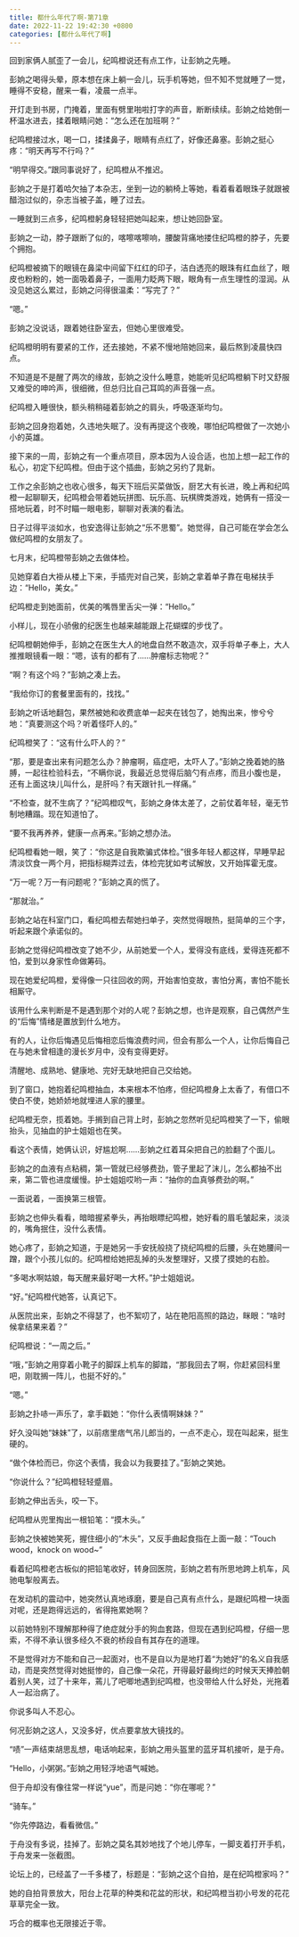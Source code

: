 ```yaml
---
title: 都什么年代了啊-第71章
date: 2022-11-22 19:42:30 +0800
categories: [都什么年代了啊]
---
```


回到家俩人腻歪了一会儿，纪鸣橙说还有点工作，让彭姠之先睡。

彭姠之喝得头晕，原本想在床上躺一会儿，玩手机等她，但不知不觉就睡了一觉，睡得不安稳，醒来一看，凌晨一点半。

开灯走到书房，门掩着，里面有劈里啪啦打字的声音，断断续续。彭姠之给她倒一杯温水进去，揉着眼睛问她：“怎么还在加班啊？”

纪鸣橙接过水，喝一口，揉揉鼻子，眼睛有点红了，好像还鼻塞。彭姠之挺心疼：“明天再写不行吗？”

“明早得交。”跟同事说好了，纪鸣橙从不推迟。

彭姠之于是打着哈欠抽了本杂志，坐到一边的躺椅上等她，看着看着眼珠子就跟被醋泡过似的，杂志当被子盖，睡了过去。

一睡就到三点多，纪鸣橙躬身轻轻把她叫起来，想让她回卧室。

彭姠之一动，脖子跟断了似的，喀嚓喀嚓响，腰酸背痛地搂住纪鸣橙的脖子，先要个拥抱。

纪鸣橙被摘下的眼镜在鼻梁中间留下红红的印子，洁白透亮的眼珠有红血丝了，眼皮也粉粉的，她一面吸着鼻子，一面用力眨两下眼，眼角有一点生理性的湿润。从没见她这么累过，彭姠之问得很温柔：“写完了？”

“嗯。”

彭姠之没说话，跟着她往卧室去，但她心里很难受。

纪鸣橙明明有要紧的工作，还去接她，不紧不慢地陪她回来，最后熬到凌晨快四点。

不知道是不是醒了两次的缘故，彭姠之没什么睡意，她能听见纪鸣橙躺下时又舒服又难受的呻吟声，很细微，但总归比自己耳鸣的声音强一点。

纪鸣橙入睡很快，额头稍稍碰着彭姠之的肩头，呼吸逐渐均匀。

彭姠之回身抱着她，久违地失眠了。没有再提这个夜晚，哪怕纪鸣橙做了一次她小小的英雄。

接下来的一周，彭姠之有一个重点项目，原本因为人设合适，也加上想一起工作的私心，初定下纪鸣橙。但由于这个插曲，彭姠之另约了晁新。

工作之余彭姠之也收心很多，每天下班后买菜做饭，厨艺大有长进，晚上再和纪鸣橙一起聊聊天，纪鸣橙会带着她玩拼图、玩乐高、玩棋牌类游戏，她俩有一搭没一搭地玩着，时不时瞄一眼电影，聊聊对表演的看法。

日子过得平淡如水，也安逸得让彭姠之“乐不思蜀”。她觉得，自己可能在学会怎么做纪鸣橙的女朋友了。

七月末，纪鸣橙带彭姠之去做体检。

见她穿着白大褂从楼上下来，手插兜对自己笑，彭姠之拿着单子靠在电梯扶手边：“Hello，美女。”

纪鸣橙走到她面前，优美的嘴唇里舌尖一弹：“Hello。”

小样儿，现在小骄傲的纪医生也越来越能跟上花蝴蝶的步伐了。

纪鸣橙朝她伸手，彭姠之在医生大人的地盘自然不敢造次，双手将单子奉上，大人推推眼镜看一眼：“嗯，该有的都有了……肿瘤标志物呢？”

“啊？有这个吗？”彭姠之凑上去。

“我给你订的套餐里面有的，找找。”

彭姠之听话地翻包，果然被她和收费底单一起夹在钱包了，她掏出来，惨兮兮地：“真要测这个吗？听着怪吓人的。”

纪鸣橙笑了：“这有什么吓人的？”

“那，要是查出来有问题怎么办？肿瘤啊，癌症吧，太吓人了。”彭姠之挽着她的胳膊，一起往检验科去，“不瞒你说，我最近总觉得后脑勺有点疼，而且小腹也是，还有上面这块儿叫什么，是肝吗？有天跟针扎一样痛。”

“不检查，就不生病了？”纪鸣橙叹气，彭姠之身体太差了，之前仗着年轻，毫无节制地糟蹋。现在知道怕了。

“要不我再养养，健康一点再来。”彭姠之想办法。

纪鸣橙看她一眼，笑了：“你这是自我欺骗式体检。”很多年轻人都这样，早睡早起清淡饮食一两个月，把指标糊弄过去，体检完犹如考试解放，又开始挥霍无度。

“万一呢？万一有问题呢？”彭姠之真的慌了。

“那就治。”

彭姠之站在科室门口，看纪鸣橙去帮她扫单子，突然觉得眼热，挺简单的三个字，听起来跟个承诺似的。

彭姠之觉得纪鸣橙改变了她不少，从前她爱一个人，爱得没有底线，爱得连死都不怕，爱到以身家性命做筹码。

现在她爱纪鸣橙，爱得像一只往回收的网，开始害怕变故，害怕分离，害怕不能长相厮守。

该用什么来判断是不是遇到那个对的人呢？彭姠之想，也许是观察，自己偶然产生的“后悔”情绪是置放到什么地方。

有的人，让你后悔遇见后悔相恋后悔浪费时间，但会有那么一个人，让你后悔自己在与她未曾相逢的漫长岁月中，没有变得更好。

清醒地、成熟地、健康地、完好无缺地把自己交给她。

到了窗口，她抱着纪鸣橙抽血，本来根本不怕疼，但纪鸣橙身上太香了，有借口不使白不使，她娇娇地就埋进人家的腰里。

纪鸣橙无奈，揽着她。手搁到自己背上时，彭姠之忽然听见纪鸣橙笑了一下，偷眼抬头，见抽血的护士姐姐也在笑。

看这个表情，她俩认识，好尴尬啊……彭姠之红着耳朵把自己的脸翻了个面儿。

彭姠之的血液有点粘稠，第一管就已经够费劲，管子里起了沫儿，怎么都抽不出来，第二管也进度缓慢。护士姐姐哎哟一声：“抽你的血真够费劲的啊。”

一面说着，一面换第三根管。

彭姠之也伸头看看，暗暗握紧拳头，再抬眼瞟纪鸣橙，她好看的眉毛皱起来，淡淡的，嘴角抿住，没什么表情。

她心疼了，彭姠之知道，于是她另一手安抚般挠了挠纪鸣橙的后腰，头在她腰间一蹭，跟个小孩儿似的。纪鸣橙给她把乱掉的头发整理好，又摸了摸她的右脸。

“多喝水啊姑娘，每天醒来最好喝一大杯。”护士姐姐说。

“好。”纪鸣橙代她答，认真记下。

从医院出来，彭姠之不得瑟了，也不絮叨了，站在艳阳高照的路边，眯眼：“啥时候拿结果来着？”

纪鸣橙说：“一周之后。”

“哦，”彭姠之用穿着小靴子的脚踩上机车的脚踏，“那我回去了啊，你赶紧回科里吧，刚耽搁一阵儿，也挺不好的。”

“嗯。”

彭姠之扑哧一声乐了，拿手戳她：“你什么表情啊妹妹？”

好久没叫她“妹妹”了，以前痞里痞气吊儿郎当的，一点不走心，现在叫起来，挺生硬的。

“做个体检而已，你这个表情，我会以为我要挂了。”彭姠之笑她。

“你说什么？”纪鸣橙轻轻蹙眉。

彭姠之伸出舌头，咬一下。

纪鸣橙从兜里掏出一根铅笔：“摸木头。”

彭姠之快被她笑死，握住细小的“木头”，又反手曲起食指在上面一敲：“Touch wood，knock on wood~”

看着纪鸣橙老古板似的把铅笔收好，转身回医院，彭姠之若有所思地跨上机车，风驰电掣般离去。

在发动机的震动中，她突然认真地琢磨，要是自己真有点什么，是跟纪鸣橙一块面对呢，还是跑得远远的，省得拖累她啊？

以前她特别不理解那种得了绝症就分手的狗血套路，但现在遇到纪鸣橙，仔细一思索，不得不承认很多经久不衰的桥段自有其存在的道理。

不是觉得对方不能和自己一起面对，也不是自以为是地打着“为她好”的名义自我感动，而是突然觉得对她挺惨的，自己像一朵花，开得最好最绚烂的时候天天捧脸朝着别人笑，过了十来年，蔫儿了吧唧地遇到纪鸣橙，也没带给人什么好处，光拖着人一起治病了。

你说多叫人不忍心。

何况彭姠之这人，又没多好，优点要拿放大镜找的。

“啧”一声结束胡思乱想，电话响起来，彭姠之用头盔里的蓝牙耳机接听，是于舟。

“Hello，小粥粥。”彭姠之用轻浮地语气喊她。

但于舟却没有像往常一样说“yue”，而是问她：“你在哪呢？”

“骑车。”

“你先停路边，看看微信。”

于舟没有多说，挂掉了。彭姠之莫名其妙地找了个地儿停车，一脚支着打开手机，于舟发来一张截图。

论坛上的，已经盖了一千多楼了，标题是：“彭姠之这个自拍，是在纪鸣橙家吗？”

她的自拍背景放大，阳台上花草的种类和花盆的形状，和纪鸣橙当初小号发的花花草草完全一致。

巧合的概率也无限接近于零。

